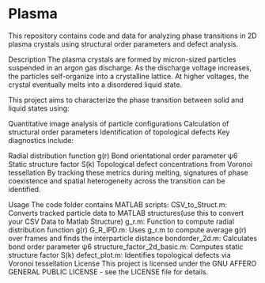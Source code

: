 # Plasma
This repository contains code and data for analyzing phase transitions in 2D plasma crystals using structural order parameters and defect analysis.

Description
The plasma crystals are formed by micron-sized particles suspended in an argon gas discharge. As the discharge voltage increases, the particles self-organize into a crystalline lattice. At higher voltages, the crystal eventually melts into a disordered liquid state.

This project aims to characterize the phase transition between solid and liquid states using:

Quantitative image analysis of particle configurations
Calculation of structural order parameters
Identification of topological defects
Key diagnostics include:

Radial distribution function g(r)
Bond orientational order parameter ψ6
Static structure factor S(k)
Topological defect concentrations from Voronoi tessellation
By tracking these metrics during melting, signatures of phase coexistence and spatial heterogeneity across the transition can be identified.

Usage
The code folder contains MATLAB scripts:
CSV_to_Struct.m: Converts tracked particle data to MATLAB structures(use this to convert your CSV Data to Matlab Structure)
g_r.m: Function to compute radial distribution function g(r)
G_R_IPD.m: Uses g_r.m to compute average g(r) over frames and finds the interparticle distance
bondorder_2d.m: Calculates bond order parameter ψ6
structure_factor_2d_basic.m: Computes static structure factor S(k)
defect_plot.m: Identifies topological defects via Voronoi tessellation
License
This project is licensed under the  GNU AFFERO GENERAL PUBLIC LICENSE - see the LICENSE file for details.
